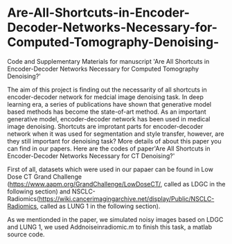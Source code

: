 # Are-All-Shortcuts-in-Encoder-Decoder-Networks-Necessary-for-Computed-Tomography-Denoising-
Code and Supplementary Materials for manuscript 'Are All Shortcuts in Encoder-Decoder Networks Necessary for Computed Tomography Denoising?'

The aim of this project is finding out the necessarity of all shortcuts in encoder-decoder network for medcial image denoising task. In deep learning era, a series of publications have shown that generative model based methods has become the state-of-art method. As an important generative model, encoder-decoder network has been used in medical image denoising. Shortcuts are improtant parts for encoder-decoder network when it was used for segmentation and style transfer, however, are they still important for denoising task? More details of about this paper you can find in our papers. Here are the codes of paper'Are All Shortcuts in Encoder-Decoder Networks Necessary for CT Denoising?'

First of all, datasets which were used in our papaer can be found in Low Dose CT Grand Challenge (https://www.aapm.org/GrandChallenge/LowDoseCT/, called as LDGC in the following section)  and NSCLC-Radiomics(https://wiki.cancerimagingarchive.net/display/Public/NSCLC-Radiomics, called as LUNG 1 in the following section).

As we mentionded in the paper, we simulated noisy images based on LDGC and LUNG 1, we used Addnoiseinradiomic.m to finish this task, a matlab source code.
